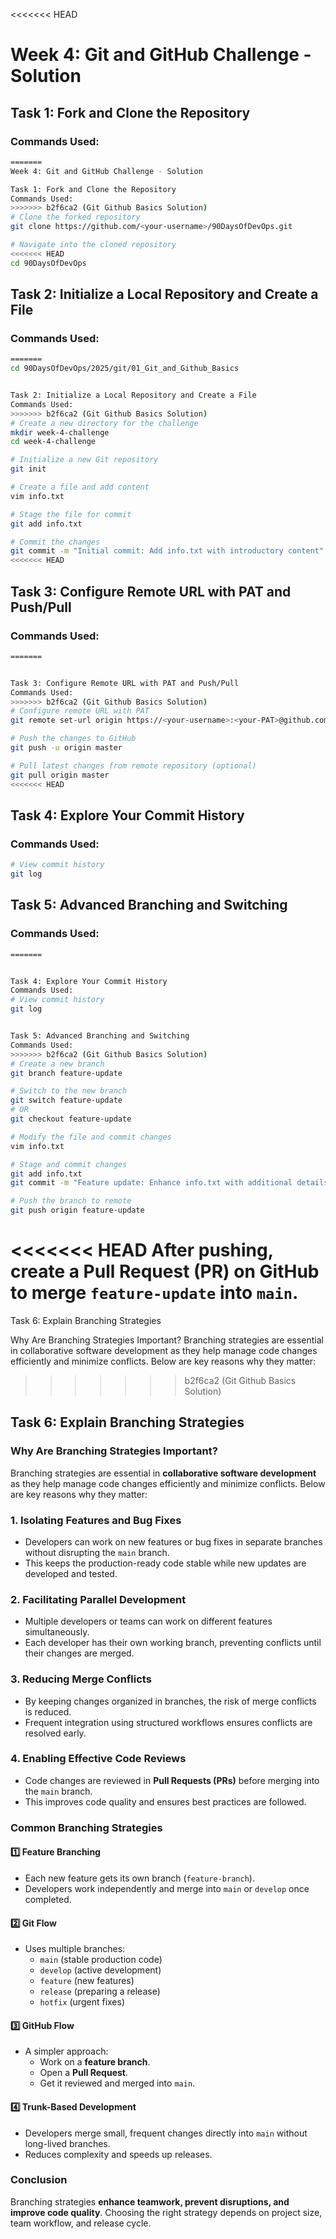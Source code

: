 <<<<<<< HEAD

# Week 4: Git and GitHub Challenge - Solution

## Task 1: Fork and Clone the Repository

### Commands Used:
```sh
=======
Week 4: Git and GitHub Challenge - Solution

Task 1: Fork and Clone the Repository
Commands Used:
>>>>>>> b2f6ca2 (Git Github Basics Solution)
# Clone the forked repository
git clone https://github.com/<your-username>/90DaysOfDevOps.git

# Navigate into the cloned repository
<<<<<<< HEAD
cd 90DaysOfDevOps
```

## Task 2: Initialize a Local Repository and Create a File

### Commands Used:
```sh
=======
cd 90DaysOfDevOps/2025/git/01_Git_and_Github_Basics


Task 2: Initialize a Local Repository and Create a File
Commands Used:
>>>>>>> b2f6ca2 (Git Github Basics Solution)
# Create a new directory for the challenge
mkdir week-4-challenge
cd week-4-challenge

# Initialize a new Git repository
git init

# Create a file and add content
vim info.txt

# Stage the file for commit
git add info.txt

# Commit the changes
git commit -m "Initial commit: Add info.txt with introductory content"
<<<<<<< HEAD
```

## Task 3: Configure Remote URL with PAT and Push/Pull

### Commands Used:
```sh
=======


Task 3: Configure Remote URL with PAT and Push/Pull
Commands Used:
>>>>>>> b2f6ca2 (Git Github Basics Solution)
# Configure remote URL with PAT
git remote set-url origin https://<your-username>:<your-PAT>@github.com/<your-username>/90DaysOfDevOps.git

# Push the changes to GitHub
git push -u origin master

# Pull latest changes from remote repository (optional)
git pull origin master
<<<<<<< HEAD
```

## Task 4: Explore Your Commit History

### Commands Used:
```sh
# View commit history
git log
```

## Task 5: Advanced Branching and Switching

### Commands Used:
```sh
=======


Task 4: Explore Your Commit History
Commands Used:
# View commit history
git log


Task 5: Advanced Branching and Switching
Commands Used:
>>>>>>> b2f6ca2 (Git Github Basics Solution)
# Create a new branch
git branch feature-update

# Switch to the new branch
git switch feature-update
# OR
git checkout feature-update

# Modify the file and commit changes
vim info.txt

# Stage and commit changes
git add info.txt
git commit -m "Feature update: Enhance info.txt with additional details"

# Push the branch to remote
git push origin feature-update
```

<<<<<<< HEAD
After pushing, create a **Pull Request (PR)** on GitHub to merge `feature-update` into `main`.
=======

Task 6: Explain Branching Strategies

Why Are Branching Strategies Important?
Branching strategies are essential in collaborative software development as they help manage code changes efficiently and minimize conflicts. Below are key reasons why they matter:
>>>>>>> b2f6ca2 (Git Github Basics Solution)

## Task 6: Explain Branching Strategies

### Why Are Branching Strategies Important?
Branching strategies are essential in **collaborative software development** as they help manage code changes efficiently and minimize conflicts. Below are key reasons why they matter:

### 1. **Isolating Features and Bug Fixes**
   - Developers can work on new features or bug fixes in separate branches without disrupting the `main` branch.
   - This keeps the production-ready code stable while new updates are developed and tested.

### 2. **Facilitating Parallel Development**
   - Multiple developers or teams can work on different features simultaneously.
   - Each developer has their own working branch, preventing conflicts until their changes are merged.

### 3. **Reducing Merge Conflicts**
   - By keeping changes organized in branches, the risk of merge conflicts is reduced.
   - Frequent integration using structured workflows ensures conflicts are resolved early.

### 4. **Enabling Effective Code Reviews**
   - Code changes are reviewed in **Pull Requests (PRs)** before merging into the `main` branch.
   - This improves code quality and ensures best practices are followed.

### Common Branching Strategies

#### 1️⃣ **Feature Branching**
- Each new feature gets its own branch (`feature-branch`).
- Developers work independently and merge into `main` or `develop` once completed.

#### 2️⃣ **Git Flow**
- Uses multiple branches:
  - `main` (stable production code)
  - `develop` (active development)
  - `feature` (new features)
  - `release` (preparing a release)
  - `hotfix` (urgent fixes)

#### 3️⃣ **GitHub Flow**
- A simpler approach:
  - Work on a **feature branch**.
  - Open a **Pull Request**.
  - Get it reviewed and merged into `main`.

#### 4️⃣ **Trunk-Based Development**
- Developers merge small, frequent changes directly into `main` without long-lived branches.
- Reduces complexity and speeds up releases.

### Conclusion
Branching strategies **enhance teamwork, prevent disruptions, and improve code quality**. Choosing the right strategy depends on project size, team workflow, and release cycle.
